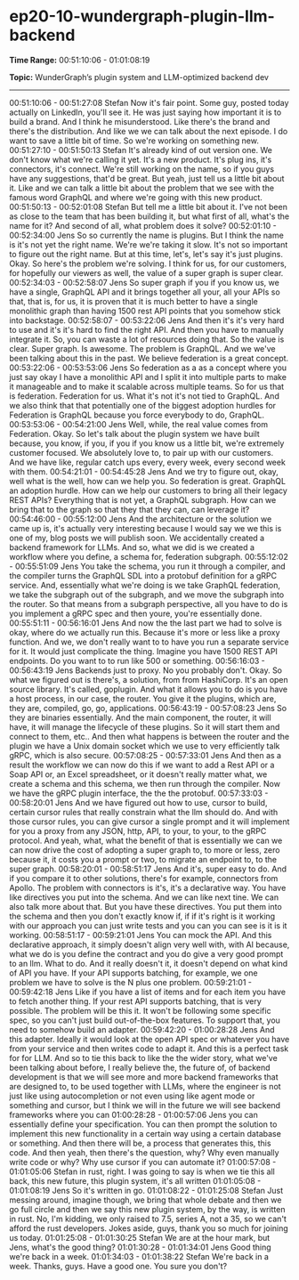 # ep20-10-wundergraph-plugin-llm-backend

**Time Range:** 00:51:10:06 - 01:01:08:19

**Topic:** WunderGraph’s plugin system and LLM-optimized backend dev

---

00:51:10:06 - 00:51:27:08
Stefan
Now it's fair point. Some guy, posted today actually on LinkedIn, you'll see it. He was just saying
how important it is to build a brand. And I think he misunderstood. Like there's the brand and
there's the distribution. And like we we can talk about the next episode. I do want to save a little
bit of time. So we're working on something new.
00:51:27:10 - 00:51:50:13
Stefan
It's already kind of out version one. We don't know what we're calling it yet. It's a new product.
It's plug ins, it's connectors, it's connect. We're still working on the name, so if you guys have
any suggestions, that'd be great. But yeah, just tell us a little bit about it. Like and we can talk a
little bit about the problem that we see with the famous word GraphQL and where we're going
with this new product.
00:51:50:13 - 00:52:01:08
Stefan
But tell me a little bit about it. I've not been as close to the team that has been building it, but
what first of all, what's the name for it? And second of all, what problem does it solve?
00:52:01:10 - 00:52:34:00
Jens
So so currently the name is plugins. But I think the name is it's not yet the right name. We're
we're taking it slow. It's not so important to figure out the right name. But at this time, let's, let's
say it's just plugins. Okay. So here's the problem we're solving. I think for us, for our customers,
for hopefully our viewers as well, the value of a super graph is super clear.
00:52:34:03 - 00:52:58:07
Jens
So super graph if you if you know us, we have a single, GraphQL API and it brings together all
your, all your APIs so that, that is, for us, it is proven that it is much better to have a single
monolithic graph than having 1500 rest API points that you somehow stick into backstage.
00:52:58:07 - 00:53:22:06
Jens
And then it's it's very hard to use and it's it's hard to find the right API. And then you have to
manually integrate it. So, you can waste a lot of resources doing that. So the value is clear.
Super graph. Is awesome. The problem is GraphQL. And we we've been talking about this in
the past. We believe federation is a great concept.
00:53:22:06 - 00:53:53:06
Jens
So federation as a as a concept where you just say okay I have a monolithic API and I split it
into multiple parts to make it manageable and to make it scalable across multiple teams. So for
us that is federation. Federation for us. What it's not it's not tied to GraphQL. And we also think
that that potentially one of the biggest adoption hurdles for Federation is GraphQL because you
force everybody to do, GraphQL.
00:53:53:06 - 00:54:21:00
Jens
Well, while, the real value comes from Federation. Okay. So let's talk about the plugin system
we have built because, you know, if you, if you if you know us a little bit, we're extremely
customer focused. We absolutely love to, to pair up with our customers. And we have like,
regular catch ups every, every week, every second week with them.
00:54:21:01 - 00:54:45:28
Jens
And we try to figure out, okay, well what is the well, how can we help you. So federation is great.
GraphQL an adoption hurdle. How can we help our customers to bring all their legacy REST
APIs? Everything that is not yet, a GraphQL subgraph. How can we bring that to the graph so
that they that they can, can leverage it?
00:54:46:00 - 00:55:12:00
Jens
And the architecture or the solution we came up is, it's actually very interesting because I would
say we we this is one of my, blog posts we will publish soon. We accidentally created a backend
framework for LLMs. And so, what we did is we created a workflow where you define, a schema
for, federation subgraph.
00:55:12:02 - 00:55:51:09
Jens
You take the schema, you run it through a compiler, and the compiler turns the GraphQL SDL
into a protobuf definition for a gRPC service. And, essentially what we're doing is we take
GraphQL federation, we take the subgraph out of the subgraph, and we move the subgraph into
the router. So that means from a subgraph perspective, all you have to do is you implement a
gRPC spec and then youre, you're essentially done.
00:55:51:11 - 00:56:16:01
Jens
And now the the last part we had to solve is okay, where do we actually run this. Because it's
more or less like a proxy function. And we, we don't really want to to have you run a separate
service for it. It would just complicate the thing. Imagine you have 1500 REST API endpoints.
Do you want to to run like 500 or something.
00:56:16:03 - 00:56:43:19
Jens
Backends just to proxy. No you probably don't. Okay. So what we figured out is there's, a
solution, from from HashiCorp. It's an open source library. It's called, goplugin. And what it
allows you to do is you have a host process, in our case, the router. You give it the plugins,
which are, they are, compiled, go, go, applications.
00:56:43:19 - 00:57:08:23
Jens
So they are binaries essentially. And the main component, the router, it will have, it will manage
the lifecycle of these plugins. So it will start them and connect to them, etc.. And then what
happens is between the router and the plugin we have a Unix domain socket which we use to
very efficiently talk gRPC, which is also secure.
00:57:08:25 - 00:57:33:01
Jens
And then as a result the workflow we can now do this if we want to add a Rest API or a Soap
API or, an Excel spreadsheet, or it doesn't really matter what, we create a schema and this
schema, we then run through the compiler. Now we have the gRPC plugin interface, the the the
protobuf.
00:57:33:03 - 00:58:20:01
Jens
And we have figured out how to use, cursor to build, certain cursor rules that really constrain
what the llm should do. And with those cursor rules, you can give cursor a single prompt and it
will implement for you a proxy from any JSON, http, API, to your, to your, to the gRPC protocol.
And yeah, what, what the benefit of that is essentially we can we can now drive the cost of
adopting a super graph to, to more or less, zero because it, it costs you a prompt or two, to
migrate an endpoint to, to the super graph.
00:58:20:01 - 00:58:51:17
Jens
And it's, super easy to do. And if you compare it to other solutions, there's for example,
connectors from Apollo. The problem with connectors is it's, it's a declarative way. You have like
directives you put into the schema. And we can like next tine. We can also talk more about that.
But you have these directives. You put them into the schema and then you don't exactly know if,
if if it's right is it working with our approach you can just write tests and you can you can see is it
is it working.
00:58:51:17 - 00:59:21:01
Jens
You can mock the API. And this declarative approach, it simply doesn't align very well with, with
AI because, what we do is you define the contract and you do give a very good prompt to an
llm. What to do. And it really doesn't it, it doesn't depend on what kind of API you have. If your
API supports batching, for example, we one problem we have to solve is the N plus one
problem.
00:59:21:01 - 00:59:42:18
Jens
Like if you have a list of items and for each item you have to fetch another thing. If your rest API
supports batching, that is very possible. The problem will be this it. It won't be following some
specific spec, so you can't just build out-of-the-box features. To support that, you need to
somehow build an adapter.
00:59:42:20 - 01:00:28:28
Jens
And this adapter. Ideally it would look at the open API spec or whatever you have from your
service and then writes code to adapt it. And this is a perfect task for for LLM. And so to tie this
back to like the the wider story, what we've been talking about before, I really believe the, the
future of, of backend development is that we will see more and more backend frameworks that
are designed to, to be used together with LLMs, where the engineer is not just like using
autocompletion or not even using like agent mode or something and cursor, but I think we will in
the future we will see backend frameworks where you can
01:00:28:28 - 01:00:57:06
Jens
you can essentially define your specification. You can then prompt the solution to implement this
new functionality in a certain way using a certain database or something. And then there will be,
a process that generates this, this code. And then yeah, then there's the question, why? Why
even manually write code or why? Why use cursor if you can automate it?
01:00:57:08 - 01:01:05:06
Stefan
in rust, right.
I was going to say is when we tie this all back, this new future, this plugin system, it's all written
01:01:05:08 - 01:01:08:19
Jens
So it's written in go.
01:01:08:22 - 01:01:25:08
Stefan
Just messing around, imagine though, we bring that whole debate and then we go full circle and
then we say this new plugin system, by the way, is written in rust. No, I'm kidding, we only raised
to 7.5, series A, not a 35, so we can't afford the rust developers. Jokes aside, guys, thank you
so much for joining us today.
01:01:25:08 - 01:01:30:25
Stefan
We are at the hour mark, but Jens, what's the good thing?
01:01:30:28 - 01:01:34:01
Jens
Good thing we're back in a week.
01:01:34:03 - 01:01:38:22
Stefan
We're back in a week. Thanks, guys. Have a good one. You sure you don't?